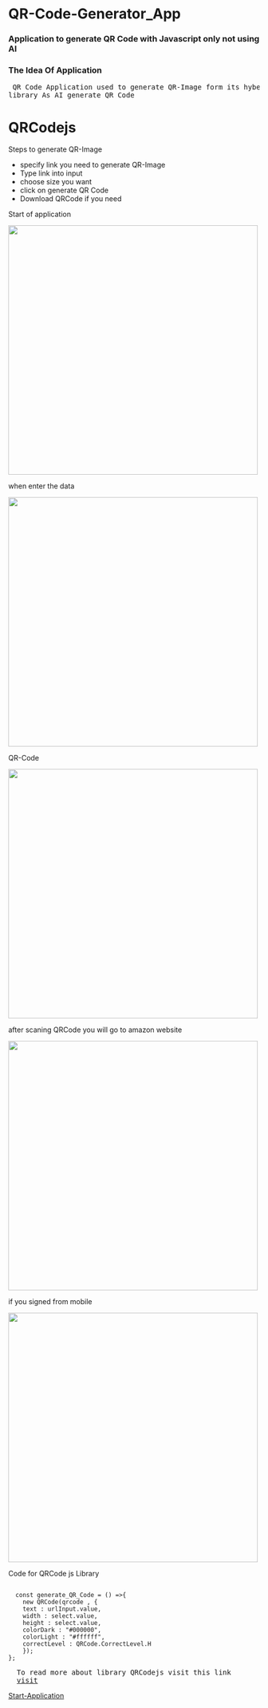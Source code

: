 # QR-Code-Generator_App
### Application to generate QR Code with Javascript only not using AI
<h3>The Idea Of Application</h3>
<pre> QR Code Application used to generate QR-Image form its hyber link using javascript
library As AI generate QR Code </pre>
<h1>QRCodejs</h1>
<p>Steps to generate QR-Image</p>
<ul>
  <li>specify link you need to generate QR-Image</li>
  <li>Type link into input</li>
  <li>choose size you want</li>
  <li>click on generate QR Code</li>
  <li>Download QRCode if you need</li>
</ul>
<p>Start of application </p>
<img src="https://github.com/kareemtarekK/QR-Code-Generator_App/blob/main/github/4.jpg" width="500">
<p>when enter the data</p>
<img src="https://github.com/kareemtarekK/QR-Code-Generator_App/blob/main/github/2.jpg" width="500">
<p>QR-Code</p>
<img src="https://github.com/kareemtarekK/QR-Code-Generator_App/blob/main/github/1.jpg" width="500">
<p>after scaning QRCode you will go to amazon website</p>
<img src="https://github.com/kareemtarekK/QR-Code-Generator_App/blob/main/github/3.jpg" width="500">
<p>if you signed from mobile</p>
<img src="https://github.com/kareemtarekK/QR-Code-Generator_App/blob/main/github/5.png" width="500">
<p>Code for QRCode js Library</p>
<code>
  const generate_QR_Code = () =>{
    new QRCode(qrcode , {
    text : urlInput.value,
    width : select.value,
    height : select.value,
    colorDark : "#000000",
    colorLight : "#ffffff",
    correctLevel : QRCode.CorrectLevel.H
    });
};
</code>
<pre>
  To read more about library QRCodejs visit this link
  <a href="">visit</a>
</pre>
<a href="https://davidshimjs.github.io/qrcodejs/">Start-Application</a>
